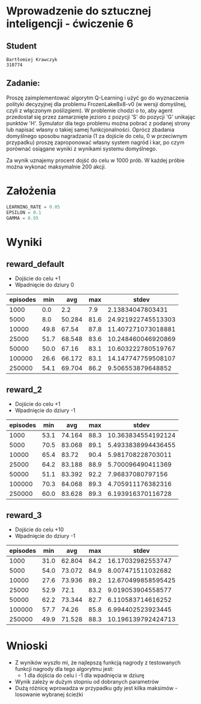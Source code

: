 # Wprowadzenie do sztucznej inteligencji - ćwiczenie 6

## Student

```
Bartłomiej Krawczyk
310774
```

## Zadanie:

Proszę zaimplementować algorytm Q-Learning i użyć go do wyznaczenia polityki decyzyjnej dla problemu FrozenLake8x8-v0 (w wersji domyślnej, czyli z włączonym poślizgiem). W problemie chodzi o to, aby agent przedostał się przez zamarznięte jezioro z pozycji 'S' do pozycji 'G' unikając punktów 'H'. Symulator dla tego problemu można pobrać z podanej strony lub napisać własny o takiej samej funkcjonalności.
Oprócz zbadania domyślnego sposobu nagradzania (1 za dojście do celu, 0 w przeciwnym przypadku) proszę zaproponować własny system nagród i kar, po czym porównać osiągane wyniki z wynikami systemu domyślnego.

Za wynik uznajemy procent dojść do celu w 1000 prób. W każdej próbie można wykonać maksymalnie 200 akcji.

# Założenia

```python
LEARNING_RATE = 0.05
EPSILON = 0.1
GAMMA = 0.95
```

# Wyniki

## reward_default

- Dojście do celu +1
- Wpadnięcie do dziury 0

| episodes | min  | avg    | max  | stdev              |
|----------|------|--------|------|--------------------|
| 1000     | 0.0  | 2.2    | 7.9  | 2.13834047803431   |
| 5000     | 8.0  | 50.284 | 81.6 | 24.921922745513303 |
| 10000    | 49.8 | 67.54  | 87.8 | 11.407271073018881 |
| 25000    | 51.7 | 68.548 | 83.6 | 10.248460046920869 |
| 50000    | 50.0 | 67.16  | 83.1 | 10.603222780519767 |
| 100000   | 26.6 | 66.172 | 83.1 | 14.147747759508107 |
| 250000   | 54.1 | 69.704 | 86.2 | 9.506553879648852  |

## reward_2

- Dojście do celu +1
- Wpadnięcie do dziury -1

| episodes | min  | avg    | max  | stdev              |
|----------|------|--------|------|--------------------|
| 1000     | 53.1 | 74.164 | 88.3 | 10.363834554192124 |
| 5000     | 70.5 | 83.068 | 89.1 | 5.4933838994436455 |
| 10000    | 65.4 | 83.72  | 90.4 | 5.981708228703011  |
| 25000    | 64.2 | 83.188 | 88.9 | 5.700096490411369  |
| 50000    | 51.1 | 83.392 | 92.2 | 7.96837080797156   |
| 100000   | 70.3 | 84.068 | 89.3 | 4.705911176382316  |
| 250000   | 60.0 | 83.628 | 89.3 | 6.193916370116728  |

## reward_3

- Dojście do celu +10
- Wpadnięcie do dziury -1

| episodes | min  | avg    | max  | stdev              |
|----------|------|--------|------|--------------------|
| 1000     | 31.0 | 62.804 | 84.2 | 16.17032982553747  |
| 5000     | 54.0 | 73.072 | 84.9 | 8.007471511032682  |
| 10000    | 27.6 | 73.936 | 89.2 | 12.670499858595425 |
| 25000    | 52.9 | 72.1   | 83.2 | 9.019053904558577  |
| 50000    | 62.2 | 73.344 | 82.7 | 6.110583714616252  |
| 100000   | 57.7 | 74.26  | 85.8 | 6.994402523923445  |
| 250000   | 49.9 | 71.528 | 88.3 | 10.196139792424713 |

# Wnioski

- Z wyników wyszło mi, że najlepszą funkcją nagrody z testowanych funkcji nagrody dla tego algorytmu jest:
    - 1 dla dojścia do celu i -1 dla wpadnięcia w dziurę
- Wynik zależy w dużym stopniu od dobranych parametrów
- Dużą różnicę wprowadza w przypadku gdy jest kilka maksimów - losowanie wybranej ścieżki